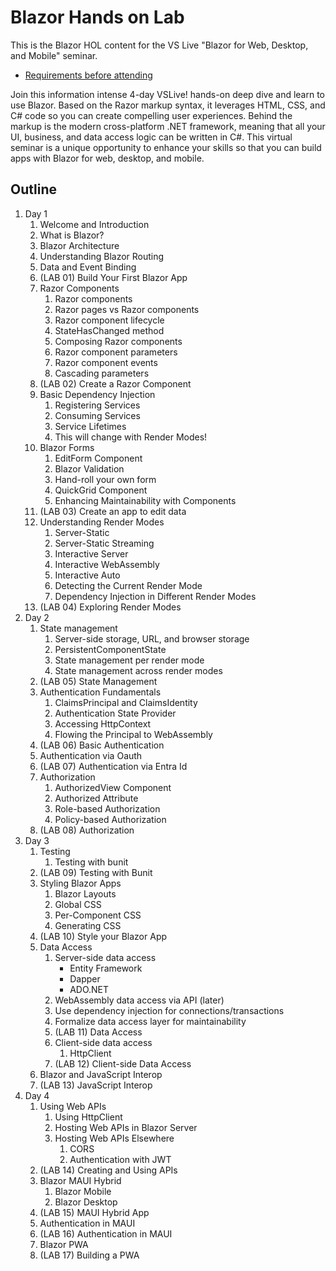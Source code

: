 # Blazor Hands on Lab

This is the Blazor HOL content for the VS Live "Blazor for Web, Desktop, and Mobile" seminar.

* [Requirements before attending](/docs/requirements.md)

Join this information intense 4-day VSLive! hands-on deep dive and learn to use Blazor. Based on the Razor markup syntax, it leverages HTML, CSS, and C# code so you can create compelling user experiences. Behind the markup is the modern cross-platform .NET framework, meaning that all your UI, business, and data access logic can be written in C#. This virtual seminar is a unique opportunity to enhance your skills so that you can build apps with Blazor for web, desktop, and mobile.

## Outline

1. Day 1
   1. Welcome and Introduction
   1. What is Blazor?
   1. Blazor Architecture
   1. Understanding Blazor Routing
   1. Data and Event Binding
   1. (LAB 01) Build Your First Blazor App
   1. Razor Components
      1. Razor components
      1. Razor pages vs Razor components
      1. Razor component lifecycle
      1. StateHasChanged method
      1. Composing Razor components
      1. Razor component parameters
      1. Razor component events
      1. Cascading parameters
   1. (LAB 02) Create a Razor Component
   1. Basic Dependency Injection
      1. Registering Services
      1. Consuming Services
      1. Service Lifetimes
      1. This will change with Render Modes!
   1. Blazor Forms
      1. EditForm Component
      1. Blazor Validation
      1. Hand-roll your own form
      1. QuickGrid Component
      1. Enhancing Maintainability with Components
   1. (LAB 03) Create an app to edit data
   1. Understanding Render Modes
      1. Server-Static
      1. Server-Static Streaming
      1. Interactive Server
      1. Interactive WebAssembly
      1. Interactive Auto
      1. Detecting the Current Render Mode
      1. Dependency Injection in Different Render Modes
   1. (LAB 04) Exploring Render Modes
1. Day 2
   1. State management
      1. Server-side storage, URL, and browser storage
      1. PersistentComponentState
      1. State management per render mode
      1. State management across render modes
   1. (LAB 05) State Management
   1. Authentication Fundamentals
      1. ClaimsPrincipal and ClaimsIdentity
      1. Authentication State Provider
      1. Accessing HttpContext
      1. Flowing the Principal to WebAssembly
   1. (LAB 06) Basic Authentication
   1. Authentication via Oauth
   1. (LAB 07) Authentication via Entra Id
   1. Authorization
      1. AuthorizedView Component
      1. Authorized Attribute
      1. Role-based Authorization
      1. Policy-based Authorization
   1. (LAB 08) Authorization
1. Day 3
   1. Testing
      1. Testing with bunit
   1. (LAB 09) Testing with Bunit
   1. Styling Blazor Apps
      1. Blazor Layouts
      1. Global CSS
      1. Per-Component CSS
      1. Generating CSS
   1. (LAB 10) Style your Blazor App
   1. Data Access
      1. Server-side data access
         * Entity Framework
         * Dapper
         * ADO.NET
      1. WebAssembly data access via API (later)
      1. Use dependency injection for connections/transactions
      1. Formalize data access layer for maintainability
      1. (LAB 11) Data Access
      1. Client-side data access
         1. HttpClient
      1. (LAB 12) Client-side Data Access
   1. Blazor and JavaScript Interop
   1. (LAB 13) JavaScript Interop
1. Day 4
   1. Using Web APIs
      1. Using HttpClient
      1. Hosting Web APIs in Blazor Server
      1. Hosting Web APIs Elsewhere
         1. CORS
         1. Authentication with JWT
   1. (LAB 14) Creating and Using APIs
   1. Blazor MAUI Hybrid
      1. Blazor Mobile
      1. Blazor Desktop
   1. (LAB 15) MAUI Hybrid App
   1. Authentication in MAUI
   1. (LAB 16) Authentication in MAUI
   1. Blazor PWA
   1. (LAB 17) Building a PWA
